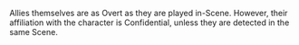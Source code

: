 Allies themselves are as Overt as they are played in-Scene. However, their affiliation with the character is Confidential, unless they are detected in the same Scene.